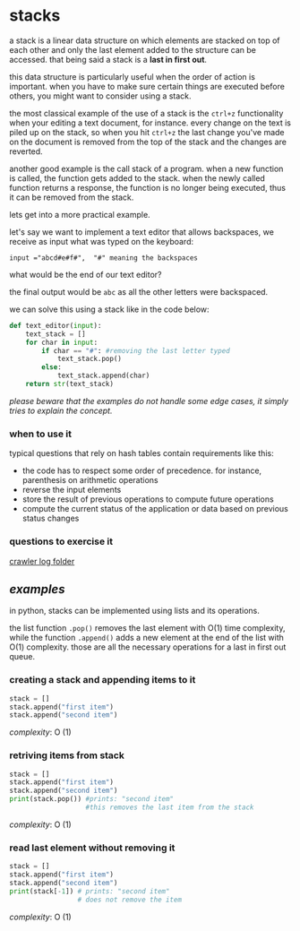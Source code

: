 # stacks

a stack is a linear data structure on which elements are stacked on top of each other and only the last element added to the structure can be accessed. that being said a stack is a **last in first out**.

this data structure is particularly useful when the order of action is important. when you have to make sure certain things are executed before others, you might want to consider using a stack. 

the most classical example of the use of a stack is the `ctrl+z` functionality when your editing a text document, for instance. every change on the text is piled up on the stack, so when you hit `ctrl+z` the last change you've made on the document is removed from the top of the stack and the changes are reverted.

another good example is the call stack of a program. when a new function is called, the function gets added to the stack. when the newly called function returns a response, the function is no longer being executed, thus it can be removed from the stack.

lets get into a more practical example.

let's say we want to implement a text editor that allows backspaces, we receive as input what was typed on the keyboard:

`input ="abcd#e#f#", 
 "#" meaning the backspaces`

what would be the end of our text editor? 

the final output would be `abc` as all the other letters were backspaced.

we can solve this using a stack like in the code below:

```python
def text_editor(input):
	text_stack = []
	for char in input:
		if char == "#": #removing the last letter typed
			text_stack.pop()
		else:
			text_stack.append(char)
	return str(text_stack)
```

_please beware that the examples do not handle some edge cases, it simply tries to explain the concept._



### when to use it

typical questions that rely on hash tables contain requirements like this:
* the code has to respect some order of precedence. for instance, parenthesis on arithmetic operations
* reverse the input elements
* store the result of previous operations to compute future operations
* compute the current status of the application or data based on previous status changes

### questions to exercise it
[crawler log folder](questions/stacks/crawler-log-folder.md)


## _examples_

in python, stacks can be implemented using lists and its operations.

the list function `.pop()` removes the last element with O(1) time complexity, while the function `.append()` adds a new element at the end of the list with O(1) complexity. those are all the necessary operations for a last in first out queue. 


### creating a stack and appending items to it

```python
stack = []
stack.append("first item")
stack.append("second item")
```

_complexity_: O (1)


### retriving items from stack

```python
stack = []
stack.append("first item")
stack.append("second item")
print(stack.pop()) #prints: "second item"
				   #this removes the last item from the stack
```

_complexity_: O (1)




### read last element without removing it 

```python
stack = []
stack.append("first item")
stack.append("second item")
print(stack[-1]) # prints: "second item"
				 # does not remove the item
```

_complexity_: O (1)




